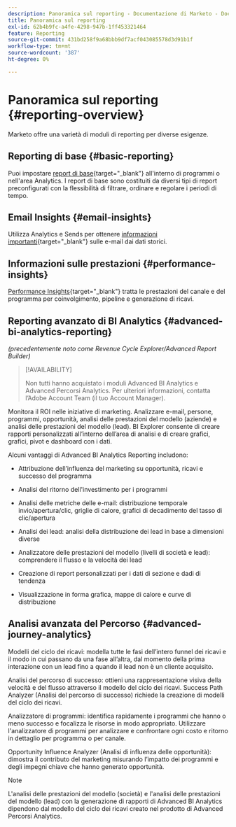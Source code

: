 ```yaml
---
description: Panoramica sul reporting - Documentazione di Marketo - Documentazione del prodotto
title: Panoramica sul reporting
exl-id: 62b4b9fc-a4fe-4298-947b-1ff453321464
feature: Reporting
source-git-commit: 431bd258f9a68bbb9df7acf043085578d3d91b1f
workflow-type: tm+mt
source-wordcount: '387'
ht-degree: 0%

---
```


# Panoramica sul reporting {#reporting-overview}

Marketo offre una varietà di moduli di reporting per diverse esigenze.

## Reporting di base {#basic-reporting}

Puoi impostare [report di base](/help/marketo/product-docs/reporting/basic-reporting/report-types/report-type-overview.md){target="_blank"} all&#39;interno di programmi o nell&#39;area Analytics. I report di base sono costituiti da diversi tipi di report preconfigurati con la flessibilità di filtrare, ordinare e regolare i periodi di tempo.

## Email Insights {#email-insights}

Utilizza Analytics e Sends per ottenere [informazioni importanti](/help/marketo/product-docs/reporting/email-insights/email-insights-overview.md){target="_blank"} sulle e-mail dai dati storici.

## Informazioni sulle prestazioni {#performance-insights}

[Performance Insights](/help/marketo/product-docs/reporting/performance-insights/performance-insights-overview.md){target="_blank"} tratta le prestazioni del canale e del programma per coinvolgimento, pipeline e generazione di ricavi.

## Reporting avanzato di BI Analytics {#advanced-bi-analytics-reporting}

_(precedentemente noto come Revenue Cycle Explorer/Advanced Report Builder)_

>[!AVAILABILITY]
>
>Non tutti hanno acquistato i moduli Advanced BI Analytics e Advanced Percorsi Analytics. Per ulteriori informazioni, contatta l’Adobe Account Team (il tuo Account Manager).

Monitora il ROI nelle iniziative di marketing. Analizzare e-mail, persone, programmi, opportunità, analisi delle prestazioni del modello (aziende) e analisi delle prestazioni del modello (lead). BI Explorer consente di creare rapporti personalizzati all’interno dell’area di analisi e di creare grafici, grafici, pivot e dashboard con i dati.

Alcuni vantaggi di Advanced BI Analytics Reporting includono:

* Attribuzione dell’influenza del marketing su opportunità, ricavi e successo del programma

* Analisi del ritorno dell&#39;investimento per i programmi

* Analisi delle metriche delle e-mail: distribuzione temporale invio/apertura/clic, griglie di calore, grafici di decadimento del tasso di clic/apertura

* Analisi dei lead: analisi della distribuzione dei lead in base a dimensioni diverse

* Analizzatore delle prestazioni del modello (livelli di società e lead): comprendere il flusso e la velocità dei lead

* Creazione di report personalizzati per i dati di sezione e dadi di tendenza

* Visualizzazione in forma grafica, mappe di calore e curve di distribuzione

## Analisi avanzata del Percorso {#advanced-journey-analytics}

Modelli del ciclo dei ricavi: modella tutte le fasi dell’intero funnel dei ricavi e il modo in cui passano da una fase all’altra, dal momento della prima interazione con un lead fino a quando il lead non è un cliente acquisito.

Analisi del percorso di successo: ottieni una rappresentazione visiva della velocità e del flusso attraverso il modello del ciclo dei ricavi. Success Path Analyzer (Analisi del percorso di successo) richiede la creazione di modelli del ciclo dei ricavi.

Analizzatore di programmi: identifica rapidamente i programmi che hanno o meno successo e focalizza le risorse in modo appropriato. Utilizzare l&#39;analizzatore di programmi per analizzare e confrontare ogni costo e ritorno in dettaglio per programma o per canale.

Opportunity Influence Analyzer (Analisi di influenza delle opportunità): dimostra il contributo del marketing misurando l’impatto dei programmi e degli impegni chiave che hanno generato opportunità.

>[!NOTE]
>
>L&#39;analisi delle prestazioni del modello (società) e l&#39;analisi delle prestazioni del modello (lead) con la generazione di rapporti di Advanced BI Analytics dipendono dal modello del ciclo dei ricavi creato nel prodotto di Advanced Percorsi Analytics.
